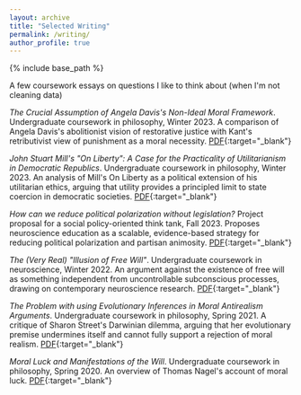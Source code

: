 ```yaml
---
layout: archive
title: "Selected Writing"
permalink: /writing/
author_profile: true
---
```

{% include base_path %}

A few coursework essays on questions I like to think about (when I'm not cleaning data)

<!-- ### Philosophy (free will, moral objectivity, punishment & retribution) -->
*The Crucial Assumption of Angela Davis's Non-Ideal Moral Framework*. Undergraduate coursework in philosophy, Winter 2023. A comparison of Angela Davis's abolitionist vision of restorative justice with Kant's retributivist view of punishment as a moral necessity. [PDF](/files/aftermath_A2.pdf){:target="_blank"} <!-- opens in new tab  -->

*John Stuart Mill's "On Liberty": A Case for the Practicality of Utilitarianism in Democratic Republics*. Undergraduate coursework in philosophy, Winter 2023. An analysis of Mill's On Liberty as a political extension of his utilitarian ethics, arguing that utility provides a principled limit to state coercion in democratic societies. [PDF](/files/aftermath_A1.pdf){:target="_blank"}

*How can we reduce political polarization without legislation?* Project proposal for a social policy-oriented think tank, Fall 2023. Proposes neuroscience education as a scalable, evidence-based strategy for reducing political polarization and partisan animosity. [PDF](/files/XXX_project-pitch.pdf){:target="_blank"}

*The (Very Real) "Illusion of Free Will"*. Undergraduate coursework in neuroscience, Winter 2022. An argument against the existence of free will as something independent from uncontrollable subconscious processes, drawing on contemporary neuroscience research. [PDF](/files/NoC_FW.pdf){:target="_blank"}

*The Problem with using Evolutionary Inferences in Moral Antirealism Arguments*. Undergraduate coursework in philosophy, Spring 2021. A critique of Sharon Street's Darwinian dilemma, arguing that her evolutionary premise undermines itself and cannot fully support a rejection of moral realism. [PDF](/files/religion_A2.pdf){:target="_blank"}

*Moral Luck and Manifestations of the Will*. Undergraduate coursework in philosophy, Spring 2020. An overview of Thomas Nagel's account of moral luck. [PDF](/files/ethics_A2.pdf){:target="_blank"}